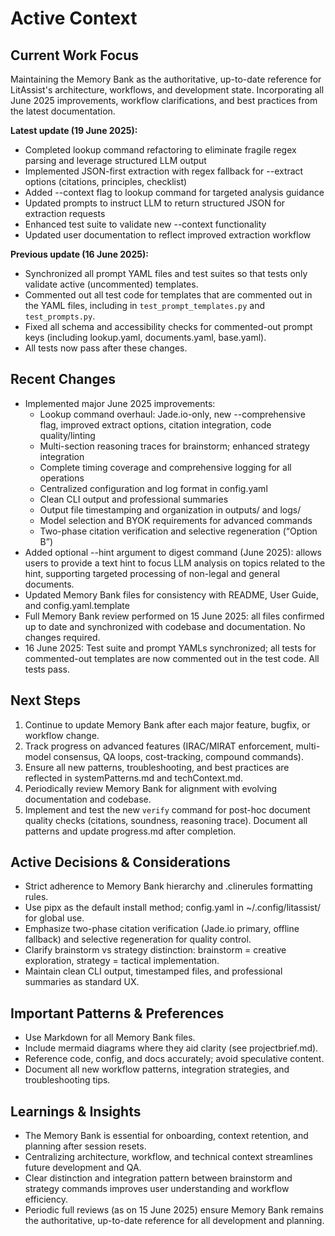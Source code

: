 # Active Context

## Current Work Focus
Maintaining the Memory Bank as the authoritative, up-to-date reference for LitAssist's architecture, workflows, and development state. Incorporating all June 2025 improvements, workflow clarifications, and best practices from the latest documentation.

**Latest update (19 June 2025):**
- Completed lookup command refactoring to eliminate fragile regex parsing and leverage structured LLM output
- Implemented JSON-first extraction with regex fallback for --extract options (citations, principles, checklist)
- Added --context flag to lookup command for targeted analysis guidance
- Updated prompts to instruct LLM to return structured JSON for extraction requests
- Enhanced test suite to validate new --context functionality
- Updated user documentation to reflect improved extraction workflow

**Previous update (16 June 2025):**
- Synchronized all prompt YAML files and test suites so that tests only validate active (uncommented) templates.
- Commented out all test code for templates that are commented out in the YAML files, including in `test_prompt_templates.py` and `test_prompts.py`.
- Fixed all schema and accessibility checks for commented-out prompt keys (including lookup.yaml, documents.yaml, base.yaml).
- All tests now pass after these changes.

## Recent Changes
- Implemented major June 2025 improvements:
  - Lookup command overhaul: Jade.io-only, new --comprehensive flag, improved extract options, citation integration, code quality/linting
  - Multi-section reasoning traces for brainstorm; enhanced strategy integration
  - Complete timing coverage and comprehensive logging for all operations
  - Centralized configuration and log format in config.yaml
  - Clean CLI output and professional summaries
  - Output file timestamping and organization in outputs/ and logs/
  - Model selection and BYOK requirements for advanced commands
  - Two-phase citation verification and selective regeneration (“Option B”)
- Added optional --hint argument to digest command (June 2025): allows users to provide a text hint to focus LLM analysis on topics related to the hint, supporting targeted processing of non-legal and general documents.
- Updated Memory Bank files for consistency with README, User Guide, and config.yaml.template
- Full Memory Bank review performed on 15 June 2025: all files confirmed up to date and synchronized with codebase and documentation. No changes required.
- 16 June 2025: Test suite and prompt YAMLs synchronized; all tests for commented-out templates are now commented out in the test code. All tests pass.

## Next Steps
1. Continue to update Memory Bank after each major feature, bugfix, or workflow change.
2. Track progress on advanced features (IRAC/MIRAT enforcement, multi-model consensus, QA loops, cost-tracking, compound commands).
3. Ensure all new patterns, troubleshooting, and best practices are reflected in systemPatterns.md and techContext.md.
4. Periodically review Memory Bank for alignment with evolving documentation and codebase.
5. Implement and test the new `verify` command for post-hoc document quality checks (citations, soundness, reasoning trace). Document all patterns and update progress.md after completion.

## Active Decisions & Considerations
- Strict adherence to Memory Bank hierarchy and .clinerules formatting rules.
- Use pipx as the default install method; config.yaml in ~/.config/litassist/ for global use.
- Emphasize two-phase citation verification (Jade.io primary, offline fallback) and selective regeneration for quality control.
- Clarify brainstorm vs strategy distinction: brainstorm = creative exploration, strategy = tactical implementation.
- Maintain clean CLI output, timestamped files, and professional summaries as standard UX.

## Important Patterns & Preferences
- Use Markdown for all Memory Bank files.
- Include mermaid diagrams where they aid clarity (see projectbrief.md).
- Reference code, config, and docs accurately; avoid speculative content.
- Document all new workflow patterns, integration strategies, and troubleshooting tips.

## Learnings & Insights
- The Memory Bank is essential for onboarding, context retention, and planning after session resets.
- Centralizing architecture, workflow, and technical context streamlines future development and QA.
- Clear distinction and integration pattern between brainstorm and strategy commands improves user understanding and workflow efficiency.
- Periodic full reviews (as on 15 June 2025) ensure Memory Bank remains the authoritative, up-to-date reference for all development and planning.

